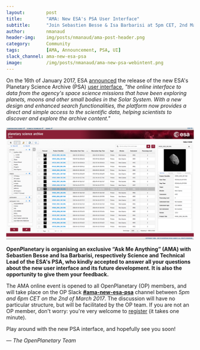 ```yaml
---
layout:        post
title:         "AMA: New ESA's PSA User Interface"
subtitle:      "Join Sebastien Besse & Isa Barbarisi at 5pm CET, 2nd March 2017"
author:        nmanaud
header-img:    img/posts/nmanaud/ama-post-header.png
category:      Community
tags:          [AMA, Announcement, PSA, UI]
slack_channel: ama-new-esa-psa
image:         /img/posts/nmanaud/ama-new-psa-webintent.png
---
```

On the 16th of January 2017, ESA [announced](http://sci.esa.int/solar-system/58694-esa-planetary-science-archive-gets-a-new-look/) the release of the new ESA's Planetary Science Archive (PSA) [user interface](https://archives.esac.esa.int/psa/), *"the online interface to data from the agency's space science missions that have been exploring planets, moons and other small bodies in the Solar System. With a new design and enhanced search functionalities, the platform now provides a direct and simple access to the scientific data, helping scientists to discover and explore the archive content."*

![New ESA's PSA UI](/img/posts/nmanaud/new-esa-psa-ui.jpg)

**OpenPlanetary is organising an exclusive “Ask Me Anything” (AMA) with Sebastien Besse and Isa Barbarisi, respectively Science and Technical Lead of the ESA's PSA, who kindly accepted to answer all your questions about the new user interface and its future development. It is also the opportunity to give them your feedback.**

The AMA online event is opened to all OpenPlanetary (OP) members, and will take place on the OP Slack **[#ama-new-esa-psa](https://openplanetary.slack.com/messages/ama-new-esa-psa)** channel between *5pm and 6pm CET on the 2nd of March 2017*. The discussion will have no particular structure, but will be facilitated by the OP team. If you are not an OP member, don't worry: you're very welcome to [register](https://openplanetary.typeform.com/to/QREyIA) (it takes one minute).

Play around with the new PSA interface, and hopefully see you soon!

*— The OpenPlanetary Team*
